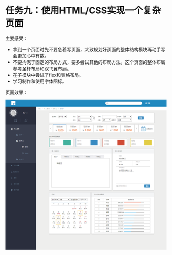 # 任务九：使用HTML/CSS实现一个复杂页面

主要感受：
- 拿到一个页面时先不要急着写页面，大致规划好页面的整体结构模块再动手写会更加心中有数。
- 不要拘泥于固定的布局方式，要多尝试其他的布局方法。这个页面的整体布局参考圣杯布局和双飞翼布局。
- 在子模块中尝试了flex和表格布局。
- 学习制作和使用字体图标。



页面效果：  

![页面效果](页面效果.png)
